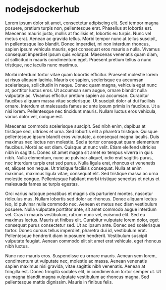 # nodejsdockerhub
Lorem ipsum dolor sit amet, consectetur adipiscing elit. Sed tempor magna posuere, pretium turpis non, pellentesque erat. Phasellus at lobortis est. Maecenas mauris justo, mollis at facilisis et, lobortis eu turpis. Nunc vel metus erat. Aenean ac gravida tellus. Morbi tempor nunc at tellus suscipit, in pellentesque leo blandit. Donec imperdiet, mi non interdum rhoncus, sapien ipsum vehicula mauris, eget consequat eros mauris a nulla. Vivamus consequat imperdiet ipsum quis volutpat. Maecenas venenatis quam diam, at sollicitudin mauris condimentum eget. Praesent pretium tellus a nunc tristique, nec iaculis nunc maximus.

Morbi interdum tortor vitae quam lobortis efficitur. Praesent molestie lorem at risus aliquam lacinia. Mauris ex sapien, scelerisque eu accumsan scelerisque, sollicitudin in neque. Donec quam magna, vehicula eget nunc at, porttitor luctus eros. Ut accumsan sem augue, ornare blandit nulla vulputate ac. Vivamus efficitur pretium sapien ac accumsan. Curabitur faucibus aliquam massa vitae scelerisque. Ut suscipit dolor at dui facilisis ornare. Interdum et malesuada fames ac ante ipsum primis in faucibus. Ut a nisi lorem. Pellentesque nec tincidunt mauris. Nullam luctus eros vehicula, varius dolor vel, congue est.

Maecenas commodo scelerisque suscipit. Sed nibh enim, dapibus at tristique sed, ultrices et urna. Sed lobortis elit a pharetra tristique. Quisque pellentesque ipsum blandit eros vulputate, a consequat magna iaculis. Duis maximus nec lectus non molestie. Sed a tortor consequat quam elementum faucibus. Morbi ac est diam. Quisque ut nunc velit. Etiam eleifend ultricies nibh in sagittis. Donec sit amet magna sit amet ex tempus viverra in quis nibh. Nulla elementum, nunc ac pulvinar aliquet, odio erat sagittis purus, nec interdum turpis erat sed purus. Nulla ligula erat, rhoncus et venenatis et, aliquet non neque. Ut tristique facilisis consequat. Nulla at enim maximus, maximus ligula vitae, consequat elit. Sed tristique massa ac urna molestie congue. Pellentesque habitant morbi tristique senectus et netus et malesuada fames ac turpis egestas.

Orci varius natoque penatibus et magnis dis parturient montes, nascetur ridiculus mus. Nullam lobortis sed dolor ac rhoncus. Donec aliquam lectus leo, id pulvinar nulla commodo nec. Aenean et metus nec diam vestibulum posuere. Nulla vulputate porttitor ante, sit amet commodo augue interdum vel. Cras in mauris vestibulum, rutrum nunc vel, euismod elit. Sed eu maximus lectus. Mauris ut finibus elit. Curabitur vulputate lorem dolor, eget consequat purus consectetur sed. Ut ac ipsum ante. Donec sed scelerisque tortor. Donec cursus tellus imperdiet, pharetra dui id, vestibulum erat. Pellentesque hendrerit diam in posuere hendrerit. Vestibulum suscipit vulputate feugiat. Aenean commodo elit sit amet erat vehicula, eget rhoncus nibh luctus.

Nunc nec mauris eros. Suspendisse eu ornare mauris. Aenean sem lorem, condimentum ut vulputate nec, molestie ac massa. Aenean venenatis sapien maximus nisi gravida, vitae sagittis nibh venenatis. Aenean at fringilla est. Donec fringilla sodales elit, in condimentum tortor semper ut. Ut eu magna blandit magna vulputate vestibulum ac rhoncus magna. Sed pellentesque mattis dignissim. Mauris in finibus felis.
